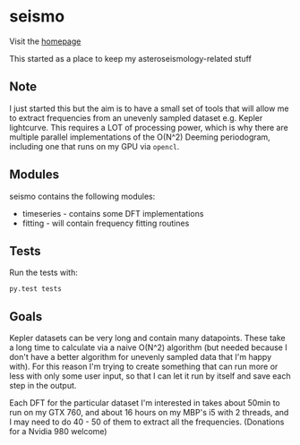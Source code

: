 seismo
======

Visit the [homepage](http://ezietsman.github.io/seismo)


This started as a place to keep my asteroseismology-related stuff

## Note

I just started this but the aim is to have a small set of tools that will allow
me to extract frequencies from an unevenly sampled dataset e.g. Kepler
lightcurve. This requires a LOT of processing power, which is why there are
multiple parallel implementations of the O(N^2) Deeming periodogram, including
one that runs on my GPU via `opencl`.


## Modules

seismo contains the following modules:

* timeseries - contains some DFT implementations
* fitting - will contain frequency fitting routines

## Tests
Run the tests with:

    py.test tests


## Goals

Kepler datasets can be very long and contain many datapoints. These take a long
time to calculate via a naive O(N^2) algorithm (but needed because I don't have
a better algorithm for unevenly sampled data that I'm happy with). For this
reason I'm trying to create something that can run more or less with only some
user input, so that I can let it run by itself and save each step in the
output.

Each DFT for the particular dataset I'm interested in takes about 50min to run
on my GTX 760, and about 16 hours on my MBP's i5 with 2 threads, and I may need to do 40 - 50 of them to extract all the
frequencies. (Donations for a Nvidia 980 welcome)
